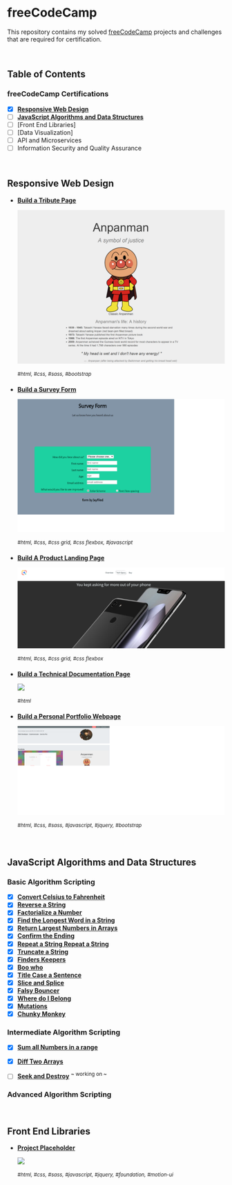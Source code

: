 # freeCodeCamp

This repository contains my solved [freeCodeCamp](https://www.freecodecamp.org) projects and challenges that are required for certification.

&nbsp;

## Table of Contents

### freeCodeCamp Certifications

- [x] [**Responsive Web Design**](#responsive-web-design)
- [ ] [**JavaScript Algorithms and Data Structures**](https://github.com/jayfiled/fcc/tree/master/js_basic_algorithms)
- [ ] [Front End Libraries]
- [ ] [Data Visualization]
- [ ] API and Microservices
- [ ] Information Security and Quality Assurance

&nbsp;

## Responsive Web Design

- [**Build a Tribute Page**](https://codepen.io/jayfiled/full/ZowvbG)

  [![](_assets/screens/Anpanman.png)](#)

  <sup>_#html, #css, #sass, #bootstrap_</sup>

- [**Build a Survey Form**](#)

  [![](_assets/screens/survey_form.png)](https://jayfiled.github.io/survey-form/)

  <sup>_#html, #css, #css grid, #css flexbox, #javascript_</sup>

- [**Build A Product Landing Page**](https://jayfiled.github.io/product-landing-page/)

  [![](_assets/screens/product.png)](#)

  <sup>_#html, #css, #css grid, #css flexbox_</sup>

- [**Build a Technical Documentation Page**](#)

  [![](_assets/screens/documentation_page.png)](#)

  <sup>_#html_</sup>

- [**Build a Personal Portfolio Webpage**](https://jayfiled.github.io/portfolio/)

  [![](_assets/screens/portfolio.png)](#)

  <sup>_#html, #css, #sass, #javascript, #jquery, #bootstrap_</sup>

&nbsp;

## JavaScript Algorithms and Data Structures

### Basic Algorithm Scripting

- [x] [**Convert Celsius to Fahrenheit**](https://github.com/jayfiled/fcc/blob/master/js_basic_algorithms/convert_celsius_to_fahrenheit.js)
- [x] [**Reverse a String**](https://github.com/jayfiled/fcc/blob/master/js_basic_algorithms/reverse_a_string.js)
- [x] [**Factorialize a Number**](https://github.com/jayfiled/fcc/blob/master/js_basic_algorithms/factorialize_a_number.js)
- [x] [**Find the Longest Word in a String**](https://github.com/jayfiled/fcc/blob/master/js_basic_algorithms/find_the_longest_word_in_a_string.js)
- [x] [**Return Largest Numbers in Arrays**](https://github.com/jayfiled/fcc/blob/master/js_basic_algorithms/return_largest_number_in_arrays.js)
- [x] [**Confirm the Ending**](https://github.com/jayfiled/fcc/blob/master/js_basic_algorithms/confirm_the_ending.js)
- [x] [**Repeat a String Repeat a String**](https://github.com/jayfiled/fcc/blob/master/js_basic_algorithms/repeat_a_string_repeat_a_string.js)
- [x] [**Truncate a String**](https://github.com/jayfiled/fcc/blob/master/js_basic_algorithms/truncate_a_string.js)
- [x] [**Finders Keepers**](https://github.com/jayfiled/fcc/blob/master/js_basic_algorithms/finders_keepers.js)
- [x] [**Boo who**](https://github.com/jayfiled/fcc/blob/master/js_basic_algorithms/boo_who.js)
- [x] [**Title Case a Sentence**](https://github.com/jayfiled/fcc/blob/master/js_basic_algorithms/title_case_a_sentence.js)
- [x] [**Slice and Splice**](https://github.com/jayfiled/fcc/blob/master/js_basic_algorithms/slice_and_splice.js)
- [x] [**Falsy Bouncer**](https://github.com/jayfiled/fcc/blob/master/js_basic_algorithms/falsy_bouncer.js)
- [x] [**Where do I Belong**](https://github.com/jayfiled/fcc/blob/master/js_basic_algorithms/where_do_i_belong.js)
- [x] [**Mutations**](https://github.com/jayfiled/fcc/blob/master/js_basic_algorithms/mutations.js)
- [x] [**Chunky Monkey**](https://github.com/jayfiled/fcc/blob/master/js_basic_algorithms/chunky_monkey.js) 

### Intermediate Algorithm Scripting
- [x] [**Sum all Numbers in a range**](https://github.com/jayfiled/fcc/blob/master/js_basic_algorithms/sum_all_numbers_in_a_range.js)
- [x] [**Diff Two Arrays**](https://github.com/jayfiled/fcc/blob/master/js_basic_algorithms/diff_two_arrays.js)
- [ ] [**Seek and Destroy**](https://github.com/jayfiled/fcc/blob/master/js_basic_algorithms/seek_and_destroy.js) <sup>~ working on ~</sup>



### Advanced Algorithm Scripting


&nbsp;

## Front End Libraries

- [**Project Placeholder**](#)

  [![](_assets/README/random_quote_machine.png)](#)

  <sup>_#html, #css, #sass, #javascript, #jquery, #foundation, #motion-ui_</sup>